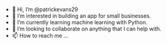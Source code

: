 - 👋 Hi, I’m @patrickevans29
- 👀 I’m interested in building an app for small businesses. 
- 🌱 I’m currently learning machine learning with Python. 
- 💞️ I’m looking to collaborate on anything that I can help with. 
- 📫 How to reach me ...

<!---
patrickevans29/patrickevans29 is a ✨ special ✨ repository because its `README.md` (this file) appears on your GitHub profile.
You can click the Preview link to take a look at your changes.
--->
